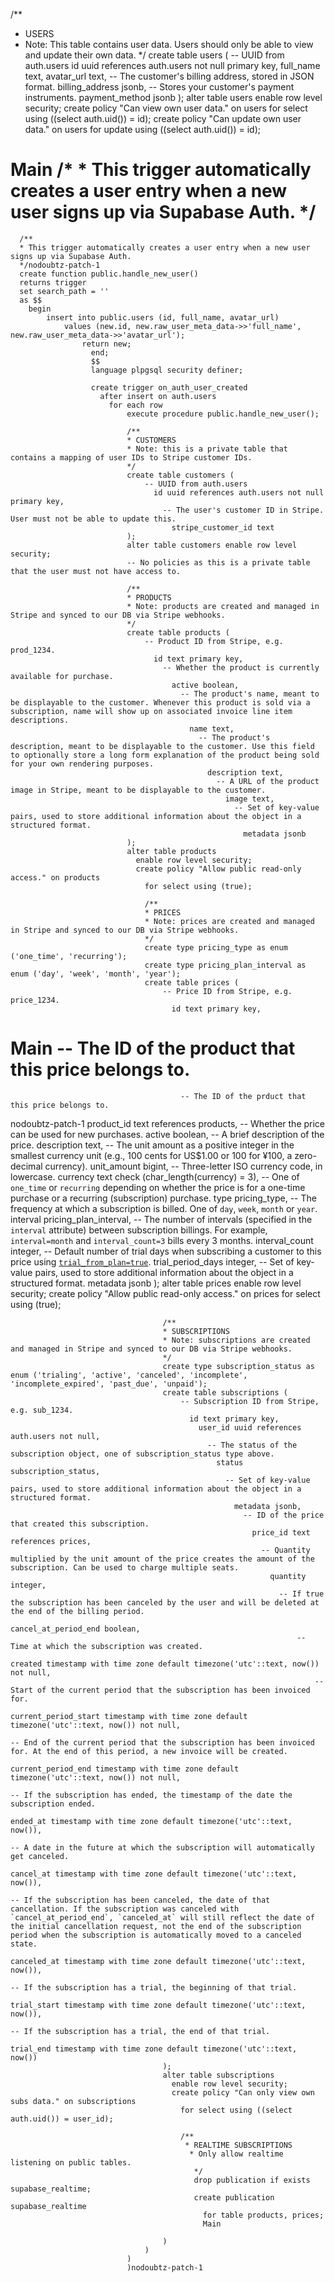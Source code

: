 /**
* USERS
* Note: This table contains user data. Users should only be able to view and update their own data.
*/
create table users (
      -- UUID from auth.users
        id uuid references auth.users not null primary key,
          full_name text,
            avatar_url text,
              -- The customer's billing address, stored in JSON format.
                billing_address jsonb,
                  -- Stores your customer's payment instruments.
                    payment_method jsonb
);
alter table users
  enable row level security;
  create policy "Can view own user data." on users
    for select using ((select auth.uid()) = id);
    create policy "Can update own user data." on users
      for update using ((select auth.uid()) = id);

 Main
      /*
       * This trigger automatically creates a user entry when a new user signs up via Supabase Auth.
       */
=======
      /**
      * This trigger automatically creates a user entry when a new user signs up via Supabase Auth.
      */nodoubtz-patch-1
      create function public.handle_new_user()
      returns trigger
      set search_path = ''
      as $$
        begin
            insert into public.users (id, full_name, avatar_url)
                values (new.id, new.raw_user_meta_data->>'full_name', new.raw_user_meta_data->>'avatar_url');
                    return new;
                      end;
                      $$
                      language plpgsql security definer;

                      create trigger on_auth_user_created
                        after insert on auth.users
                          for each row
                              execute procedure public.handle_new_user();

                              /**
                              * CUSTOMERS
                              * Note: this is a private table that contains a mapping of user IDs to Stripe customer IDs.
                              */
                              create table customers (
                                  -- UUID from auth.users
                                    id uuid references auth.users not null primary key,
                                      -- The user's customer ID in Stripe. User must not be able to update this.
                                        stripe_customer_id text
                              );
                              alter table customers enable row level security;
                              -- No policies as this is a private table that the user must not have access to.

                              /**
                              * PRODUCTS
                              * Note: products are created and managed in Stripe and synced to our DB via Stripe webhooks.
                              */
                              create table products (
                                  -- Product ID from Stripe, e.g. prod_1234.
                                    id text primary key,
                                      -- Whether the product is currently available for purchase.
                                        active boolean,
                                          -- The product's name, meant to be displayable to the customer. Whenever this product is sold via a subscription, name will show up on associated invoice line item descriptions.
                                            name text,
                                              -- The product's description, meant to be displayable to the customer. Use this field to optionally store a long form explanation of the product being sold for your own rendering purposes.
                                                description text,
                                                  -- A URL of the product image in Stripe, meant to be displayable to the customer.
                                                    image text,
                                                      -- Set of key-value pairs, used to store additional information about the object in a structured format.
                                                        metadata jsonb
                              );
                              alter table products
                                enable row level security;
                                create policy "Allow public read-only access." on products
                                  for select using (true);

                                  /**
                                  * PRICES
                                  * Note: prices are created and managed in Stripe and synced to our DB via Stripe webhooks.
                                  */
                                  create type pricing_type as enum ('one_time', 'recurring');
                                  create type pricing_plan_interval as enum ('day', 'week', 'month', 'year');
                                  create table prices (
                                      -- Price ID from Stripe, e.g. price_1234.
                                        id text primary key,
Main
                                          -- The ID of the product that this price belongs to.
=======
                                          -- The ID of the prduct that this price belongs to.

nodoubtz-patch-1
                                            product_id text references products,
                                              -- Whether the price can be used for new purchases.
                                                active boolean,
                                                  -- A brief description of the price.
                                                    description text,
                                                      -- The unit amount as a positive integer in the smallest currency unit (e.g., 100 cents for US$1.00 or 100 for ¥100, a zero-decimal currency).
                                                        unit_amount bigint,
                                                          -- Three-letter ISO currency code, in lowercase.
                                                            currency text check (char_length(currency) = 3),
                                                              -- One of `one_time` or `recurring` depending on whether the price is for a one-time purchase or a recurring (subscription) purchase.
                                                                type pricing_type,
                                                                  -- The frequency at which a subscription is billed. One of `day`, `week`, `month` or `year`.
                                                                    interval pricing_plan_interval,
                                                                      -- The number of intervals (specified in the `interval` attribute) between subscription billings. For example, `interval=month` and `interval_count=3` bills every 3 months.
                                                                        interval_count integer,
                                                                          -- Default number of trial days when subscribing a customer to this price using [`trial_from_plan=true`](https://stripe.com/docs/api#create_subscription-trial_from_plan).
                                                                            trial_period_days integer,
                                                                              -- Set of key-value pairs, used to store additional information about the object in a structured format.
                                                                                metadata jsonb
                                  );
                                  alter table prices
                                    enable row level security;
                                    create policy "Allow public read-only access." on prices
                                      for select using (true);

                                      /**
                                      * SUBSCRIPTIONS
                                      * Note: subscriptions are created and managed in Stripe and synced to our DB via Stripe webhooks.
                                      */
                                      create type subscription_status as enum ('trialing', 'active', 'canceled', 'incomplete', 'incomplete_expired', 'past_due', 'unpaid');
                                      create table subscriptions (
                                          -- Subscription ID from Stripe, e.g. sub_1234.
                                            id text primary key,
                                              user_id uuid references auth.users not null,
                                                -- The status of the subscription object, one of subscription_status type above.
                                                  status subscription_status,
                                                    -- Set of key-value pairs, used to store additional information about the object in a structured format.
                                                      metadata jsonb,
                                                        -- ID of the price that created this subscription.
                                                          price_id text references prices,
                                                            -- Quantity multiplied by the unit amount of the price creates the amount of the subscription. Can be used to charge multiple seats.
                                                              quantity integer,
                                                                -- If true the subscription has been canceled by the user and will be deleted at the end of the billing period.
                                                                  cancel_at_period_end boolean,
                                                                    -- Time at which the subscription was created.
                                                                      created timestamp with time zone default timezone('utc'::text, now()) not null,
                                                                        -- Start of the current period that the subscription has been invoiced for.
                                                                          current_period_start timestamp with time zone default timezone('utc'::text, now()) not null,
                                                                            -- End of the current period that the subscription has been invoiced for. At the end of this period, a new invoice will be created.
                                                                              current_period_end timestamp with time zone default timezone('utc'::text, now()) not null,
                                                                                -- If the subscription has ended, the timestamp of the date the subscription ended.
                                                                                  ended_at timestamp with time zone default timezone('utc'::text, now()),
                                                                                    -- A date in the future at which the subscription will automatically get canceled.
                                                                                      cancel_at timestamp with time zone default timezone('utc'::text, now()),
                                                                                        -- If the subscription has been canceled, the date of that cancellation. If the subscription was canceled with `cancel_at_period_end`, `canceled_at` will still reflect the date of the initial cancellation request, not the end of the subscription period when the subscription is automatically moved to a canceled state.
                                                                                          canceled_at timestamp with time zone default timezone('utc'::text, now()),
                                                                                            -- If the subscription has a trial, the beginning of that trial.
                                                                                              trial_start timestamp with time zone default timezone('utc'::text, now()),
                                                                                                -- If the subscription has a trial, the end of that trial.
                                                                                                  trial_end timestamp with time zone default timezone('utc'::text, now())
                                      );
                                      alter table subscriptions
                                        enable row level security;
                                        create policy "Can only view own subs data." on subscriptions
                                          for select using ((select auth.uid()) = user_id);

                                          /**
                                           * REALTIME SUBSCRIPTIONS
                                            * Only allow realtime listening on public tables.
                                             */
                                             drop publication if exists supabase_realtime;
                                             create publication supabase_realtime
                                               for table products, prices;
                                               Main

                                      )
                                  )
                              )
                              )nodoubtz-patch-1
